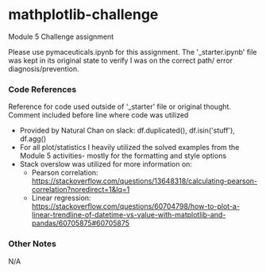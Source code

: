# mathplotlib-challenge
Module 5 Challenge assignment

Please use pymaceuticals.ipynb for this assignment.  The '_starter.ipynb' file was kept in its original state to verify I was on the correct path/ error diagnosis/prevention.

### Code References 
Reference for code used outside of '_starter' file or original thought.  Comment included before line where code was utilized
* Provided by Natural Chan on slack: df.duplicated(), df.isin('stuff'), df.agg() 
* For all plot/statistics I heavily utilized the solved examples from the Module 5 activities- mostly for the formatting and style options
* Stack overslow was utilized for more information on:
    - Pearson correlation: https://stackoverflow.com/questions/13648318/calculating-pearson-correlation?noredirect=1&lq=1
    - Linear regression: https://stackoverflow.com/questions/60704798/how-to-plot-a-linear-trendline-of-datetime-vs-value-with-matplotlib-and-pandas/60705875#60705875
    



### Other Notes
N/A

